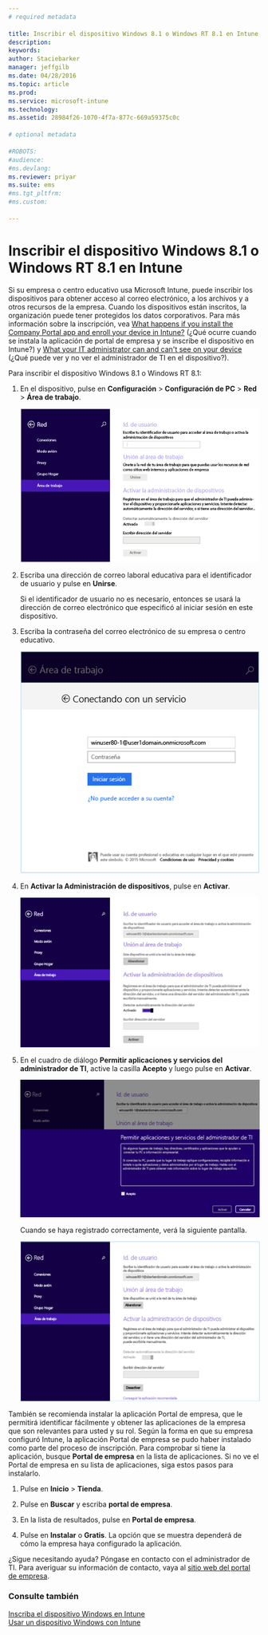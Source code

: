 ```yaml
---
# required metadata

title: Inscribir el dispositivo Windows 8.1 o Windows RT 8.1 en Intune | Microsoft Intune
description:
keywords:
author: Staciebarker
manager: jeffgilb
ms.date: 04/28/2016
ms.topic: article
ms.prod:
ms.service: microsoft-intune
ms.technology:
ms.assetid: 28984f26-1070-4f7a-877c-669a59375c0c

# optional metadata

#ROBOTS:
#audience:
#ms.devlang:
ms.reviewer: priyar
ms.suite: ems
#ms.tgt_pltfrm:
#ms.custom:

---
```



# Inscribir el dispositivo Windows 8.1 o Windows RT 8.1 en Intune

Si su empresa o centro educativo usa Microsoft Intune, puede inscribir los dispositivos para obtener acceso al correo electrónico, a los archivos y a otros recursos de la empresa. Cuando los dispositivos están inscritos, la organización puede tener protegidos los datos corporativos. Para más información sobre la inscripción, vea [What happens if you install the Company Portal app and enroll your device in Intune?](what-happens-if-you-install-the-company-portal-app-and-enroll-your-device-in-intune-windows.md) (¿Qué ocurre cuando se instala la aplicación de portal de empresa y se inscribe el dispositivo en Intune?) y [What your IT administrator can and can't see on your device](what-can-your-it-administrator-see-when-you-enroll-your-device-in-intune-windows.md) (¿Qué puede ver y no ver el administrador de TI en el dispositivo?).


Para inscribir el dispositivo Windows 8.1 o Windows RT 8.1:

1.  En el dispositivo, pulse en **Configuración** &gt; **Configuración de PC** &gt; **Red** &gt; **Área de trabajo**.

    ![nav-to-workplace](./media/W81-1-workplacejoin.png)

2.  Escriba una dirección de correo laboral educativa para el identificador de usuario y pulse en **Unirse**.

    Si el identificador de usuario no es necesario, entonces se usará la dirección de correo electrónico que especificó al iniciar sesión en este dispositivo.

3.  Escriba la contraseña del correo electrónico de su empresa o centro educativo.

    ![type-password](./media/W81-2-workplacesettings_signin.png)

4.  En **Activar la Administración de dispositivos**, pulse en **Activar**.

    ![turn-on-device-management](./media/W81-3-dev-mgt-turn-on.png)

5.  En el cuadro de diálogo **Permitir aplicaciones y servicios del administrador de TI**, active la casilla **Acepto** y luego pulse en **Activar**.

    ![turn-on-allow-apps-services](./media/W81-4-agree-allow-apps-services.png)

    Cuando se haya registrado correctamente, verá la siguiente pantalla.

    ![enrollment-complete](./media/W81-5-enrolled-done.png)

También se recomienda instalar la aplicación Portal de empresa, que le permitirá identificar fácilmente y obtener las aplicaciones de la empresa que son relevantes para usted y su rol. Según la forma en que su empresa configuró Intune, la aplicación Portal de empresa se pudo haber instalado como parte del proceso de inscripción. Para comprobar si tiene la aplicación, busque **Portal de empresa** en la lista de aplicaciones. Si no ve el Portal de empresa en su lista de aplicaciones, siga estos pasos para instalarlo.

1.  Pulse en **Inicio** &gt; **Tienda**.

2.  Pulse en **Buscar** y escriba **portal de empresa**.

3.  En la lista de resultados, pulse en **Portal de empresa**.

4.  Pulse en **Instalar** o **Gratis**. La opción que se muestra dependerá de cómo la empresa haya configurado la aplicación.

¿Sigue necesitando ayuda? Póngase en contacto con el administrador de TI. Para averiguar su información de contacto, vaya al [sitio web del portal de empresa](http://portal.manage.microsoft.com).

### Consulte también
[Inscriba el dispositivo Windows en Intune](enroll-your-device-in-intune-windows.md)</br>
[Usar un dispositivo Windows con Intune](using-your-windows-device-with-intune.md)


<!--HONumber=Jun16_HO2-->


